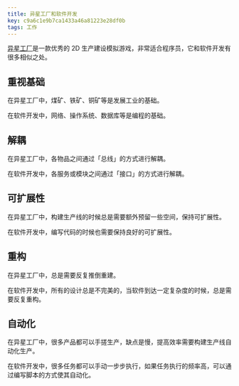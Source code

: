 ```yaml
---
title: 异星工厂和软件开发
key: c9a6c1e9b7ca1433a46a81223e28df0b
tags: 工作
---
```


[异星工厂](https://hate13.com/2020/08/31/%E5%BC%82%E6%98%9F%E5%B7%A5%E5%8E%82.html)是一款优秀的 2D 生产建设模拟游戏，非常适合程序员，它和软件开发有很多相似之处。

<!--more-->

## 重视基础

在异星工厂中，煤矿、铁矿、铜矿等是发展工业的基础。

在软件开发中，网络、操作系统、数据库等是编程的基础。

## 解耦

在异星工厂中，各物品之间通过「总线」的方式进行解耦。

在软件开发中，各服务或模块之间通过「接口」的方式进行解耦。

## 可扩展性

在异星工厂中，构建生产线的时候总是需要额外预留一些空间，保持可扩展性。

在软件开发中，编写代码的时候也需要保持良好的可扩展性。

## 重构

在异星工厂中，总是需要反复推倒重建。

在软件开发中，所有的设计总是不完美的，当软件到达一定复杂度的时候，总是需要反复重构。

## 自动化

在异星工厂中，很多产品都可以手搓生产，缺点是慢，提高效率需要构建生产线自动化生产。

在软件开发中，很多任务都可以手动一步步执行，如果任务执行的频率高，可以通过编写脚本的方式使其自动化。